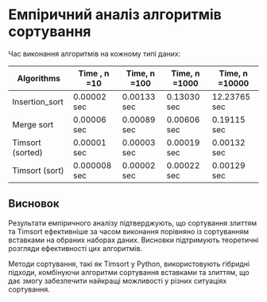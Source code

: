 # Емпіричний аналіз алгоритмів сортування

Час виконання алгоритмів на кожному типі даних:

| Algorithms           | Time , n =10           | Time, n =100           | Time, n =1000        | Time, n =10000      |
| -------------------- | ---------------------- | ---------------------  | ---------------------| --------------------|
| Insertion_sort       | 0.00002 sec            | 0.00133 sec            | 0.13030 sec          |  12.23765 sec       |
| Merge sort           | 0.00006 sec            | 0.00089 sec            | 0.00606 sec          |  0.19115 sec        |
| Timsort (sorted)     | 0.00001 sec            | 0.00003 sec            | 0.00019 sec          |  0.00132 sec        |
| Timsort (sort)       | 0.000008 sec           | 0.00002 sec            | 0.00022 sec          |  0.00129 sec        |

## Висновок

Результати емпіричного аналізу підтверджують, що сортування злиттям та Timsort ефективніше за часом виконання порівняно із сортуванням вставками на обраних наборах даних. Висновки підтримують теоретичні розгляди ефективності цих алгоритмів.

Методи сортування, такі як Timsort у Python, використовують гібридні підходи, комбінуючи алгоритми сортування вставками та злиттям, що дає змогу забезпечити найкращі можливості у різних ситуаціях сортування.